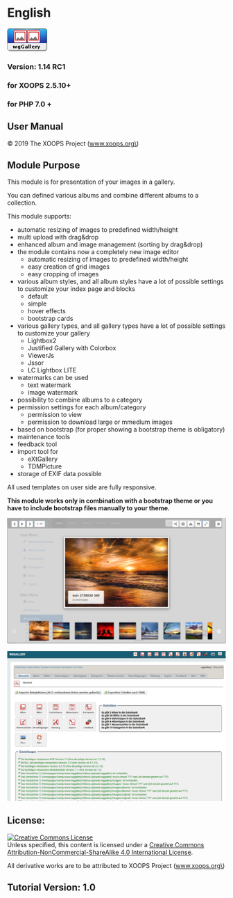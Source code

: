 # English

![](../.gitbook/assets/logomodule.png)

### Version: 1.14 RC1

### for XOOPS 2.5.10+

### for PHP 7.0 +

## User Manual

© 2019 The XOOPS Project \(www.xoops.org\)

## Module Purpose

This module is for presentation of your images in a gallery.

You can defined various albums and combine different albums to a collection.

This module supports:

* automatic resizing of images to predefined width/height
* multi upload with drag&drop
* enhanced album and image management \(sorting by drag&drop\)
* the module contains now a completely new image editor
  * automatic resizing of images to predefined width/height
  * easy creation of grid images
  * easy cropping of images
* various album styles, and all album styles have a lot of possible settings to customize your index page and blocks
  * default
  * simple
  * hover effects
  * bootstrap cards
* various gallery types, and all gallery types have a lot of possible settings to customize your gallery
  * Lightbox2
  * Justified Gallery with Colorbox
  * ViewerJs
  * Jssor
  * LC Lightbox LITE
* watermarks can be used
  * text watermark
  * image watermark
* possibility to combine albums to a category
* permission settings for each album/category
  * permission to view
  * permission to download large or mmedium images
* based on bootstrap \(for proper showing a bootstrap theme is obligatory\)
* maintenance tools
* feedback tool
* import tool for
  * eXtGallery
  * TDMPicture
* storage of EXIF data possible

All used templates on user side are fully responsive.

**This module works only in combination with a bootstrap theme or you have to include bootstrap files manually to your theme.**

![Example: image gallery on user side](../.gitbook/assets/gallery1.png)

![Dashboard on admin side](../.gitbook/assets/0dashboard.png)

## License:

[![Creative Commons License](https://i.creativecommons.org/l/by-nc-sa/4.0/88x31.png)](http://creativecommons.org/licenses/by-nc-sa/4.0/)  
Unless specified, this content is licensed under a [Creative Commons Attribution-NonCommercial-ShareAlike 4.0 International License](http://creativecommons.org/licenses/by-nc-sa/4.0/).

All derivative works are to be attributed to XOOPS Project \(www.xoops.org\)

## Tutorial Version: 1.0

